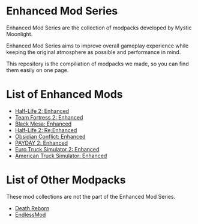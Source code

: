 # Enhanced Mod Series
Enhanced Mod Series are the collection of modpacks developed by Mystic Moonlight.

Enhanced Mod Series aims to improve overall gameplay experience while keeping the original atmosphere as possible and performance in mind.

This repository is the compiliation of modpacks we made, so you can find them easily on one page.

# List of Enhanced Mods
- [Half-Life 2: Enhanced](https://github.com/MysticMoonlight/EnhancedMod/blob/main/hl2e/README.md)
- [Team Fortress 2: Enhanced](https://github.com/MysticMoonlight/EnhancedMod/blob/main/tf2e/README.md)
- [Black Mesa: Enhanced](https://steamcommunity.com/sharedfiles/filedetails/?id=2603092378)
- [Half-Life 2: Re;Enhanced](https://github.com/MysticMoonlight/EnhancedMod/blob/main/hl2re/README.md)
- [Obsidian Conflict: Enhanced](https://github.com/MysticMoonlight/EnhancedMod/blob/main/oce/README.md)
- [PAYDAY 2: Enhanced](https://github.com/MysticMoonlight/EnhancedMod/blob/main/p2e/README.md)
- [Euro Truck Simulator 2: Enhanced](https://steamcommunity.com/sharedfiles/filedetails/?id=2539528962)
- [American Truck Simulator: Enhanced](https://steamcommunity.com/sharedfiles/filedetails/?id=2662863110)

# List of Other Modpacks
These mod collections are not the part of the Enhanced Mod Series.

- [Death Reborn](https://steamcommunity.com/sharedfiles/filedetails/?id=2319991144)
- [EndlessMod](https://github.com/MysticMoonlight/EndlessMod)
